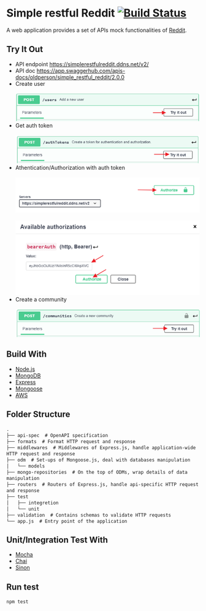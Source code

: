 # Simple restful Reddit [![Build Status](https://travis-ci.com/oldperson/simple-restful-reddit.svg?branch=mongodb)](https://travis-ci.com/oldperson/simple-restful-reddit)
A web application provides a set of APIs mock functionalities of [Reddit](https://www.reddit.com/).

## Try It Out
* API endpoint https://simplerestfulreddit.ddns.net/v2/
* API doc https://app.swaggerhub.com/apis-docs/oldperson/simple_restful_reddit/2.0.0
 * Create user <br/><br/>![Create user](/doc/img/swaggerUI_create_user.png)
 * Get auth token <br/><br/>![Create user](/doc/img/swaggerUI_create_auth_token.png)
 * Athentication/Authorization with auth token 
   <br/><br/>![Create user](/doc/img/swaggerUI_auth1.png)
   <br/><br/>![Create user](/doc/img/swaggerUI_auth2.png)
 * Create a community <br/><br/>![Create user](/doc/img/swaggerUI_create_community.png)

## Build With
* [Node.js](http://nodejs.org/)
* [MongoDB](https://www.mongodb.com/)
* [Express](http://expressjs.com/)
* [Mongoose](https://mongoosejs.com/)
* [AWS](https://aws.amazon.com/tw/)

## Folder Structure
```
.
├── api-spec  # OpenAPI specification
├── formats  # Format HTTP request and response
├── middlewares  # Middlewares of Express.js, handle application-wide HTTP request and response 
├── odm  # Set-ups of Mongoose.js, deal with databases manipulation
│   └── models
├── mongo-repositories  # On the top of ODMs, wrap details of data manipulation
├── routers  # Routers of Express.js, handle api-specific HTTP request and response
├── test
│   ├── integretion
│   └── unit
├── validation  # Contains schemas to validate HTTP requests
└── app.js  # Entry point of the application 
```

## Unit/Integration Test With
* [Mocha](https://mochajs.org/)
* [Chai](https://www.chaijs.com/)
* [Sinon](https://sinonjs.org/releases/v7.2.7/)

## Run test
```
npm test
```